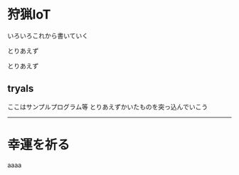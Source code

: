 # 狩猟IoT

いろいろこれから書いていく

とりあえず

とりあえず


## tryals

ここはサンプルプログラム等
とりあえずかいたものを突っ込んでいこう

---
# 幸運を祈る


aaaa
